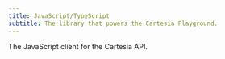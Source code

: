 ```yaml
---
title: JavaScript/TypeScript
subtitle: The library that powers the Cartesia Playground.
---
```



<Card title="Cartesia JS" icon="fa-brands fa-github" href="https://github.com/cartesia-ai/cartesia-js">
The JavaScript client for the Cartesia API.
</Card>
